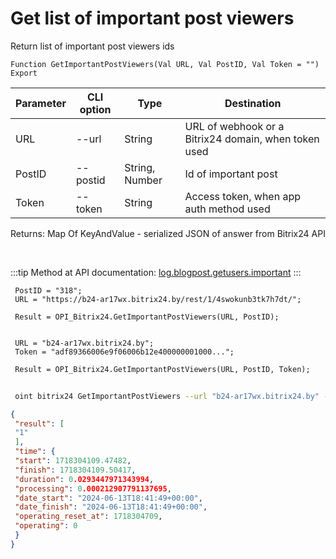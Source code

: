 ﻿---
sidebar_position: 4
---

# Get list of important post viewers
 Return list of important post viewers ids



`Function GetImportantPostViewers(Val URL, Val PostID, Val Token = "") Export`

 | Parameter | CLI option | Type | Destination |
 |-|-|-|-|
 | URL | --url | String | URL of webhook or a Bitrix24 domain, when token used |
 | PostID | --postid | String, Number | Id of important post |
 | Token | --token | String | Access token, when app auth method used |

 
 Returns: Map Of KeyAndValue - serialized JSON of answer from Bitrix24 API

<br/>

:::tip
Method at API documentation: [log.blogpost.getusers.important](https://dev.1c-bitrix.ru/rest_help/log/log_blogpost_getusers_important.php)
:::
<br/>


```bsl title="Code example"
 PostID = "318";
 URL = "https://b24-ar17wx.bitrix24.by/rest/1/4swokunb3tk7h7dt/";
 
 Result = OPI_Bitrix24.GetImportantPostViewers(URL, PostID);
 
 
 URL = "b24-ar17wx.bitrix24.by";
 Token = "adf89366006e9f06006b12e400000001000...";
 
 Result = OPI_Bitrix24.GetImportantPostViewers(URL, PostID, Token);
```
	


```sh title="CLI command example"
 
 oint bitrix24 GetImportantPostViewers --url "b24-ar17wx.bitrix24.by" --postid "122" --token "b9df7366006e9f06006b12e400000001000..."

```

```json title="Result"
{
 "result": [
 "1"
 ],
 "time": {
 "start": 1718304109.47482,
 "finish": 1718304109.50417,
 "duration": 0.0293447971343994,
 "processing": 0.000212907791137695,
 "date_start": "2024-06-13T18:41:49+00:00",
 "date_finish": "2024-06-13T18:41:49+00:00",
 "operating_reset_at": 1718304709,
 "operating": 0
 }
}
```
